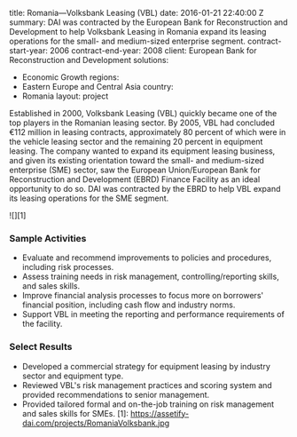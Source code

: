 
title: Romania—Volksbank Leasing (VBL)
date: 2016-01-21 22:40:00 Z
summary: DAI was contracted by the European Bank for Reconstruction and Development
  to help Volksbank Leasing in Romania expand its leasing operations for the small-
  and medium-sized enterprise segment.
contract-start-year: 2006
contract-end-year: 2008
client: European Bank for Reconstruction and Development
solutions:
- Economic Growth
regions:
- Eastern Europe and Central Asia
country:
- Romania
layout: project


Established in 2000, Volksbank Leasing (VBL) quickly became one of the top players in the Romanian leasing sector. By 2005, VBL had concluded €112 million in leasing contracts, approximately 80 percent of which were in the vehicle leasing sector and the remaining 20 percent in equipment leasing. The company wanted to expand its equipment leasing business, and given its existing orientation toward the small- and medium-sized enterprise (SME) sector, saw the European Union/European Bank for Reconstruction and Development (EBRD) Finance Facility as an ideal opportunity to do so. DAI was contracted by the EBRD to help VBL expand its leasing operations for the SME segment.

![][1]

### Sample Activities

* Evaluate and recommend improvements to policies and procedures, including risk processes.
* Assess training needs in risk management, controlling/reporting skills, and sales skills.
* Improve financial analysis processes to focus more on borrowers' financial position, including cash flow and industry norms.
* Support VBL in meeting the reporting and performance requirements of the facility.

### Select Results

* Developed a commercial strategy for equipment leasing by industry sector and equipment type.
* Reviewed VBL's risk management practices and scoring system and provided recommendations to senior management.
* Provided tailored formal and on-the-job training on risk management and sales skills for SMEs.
[1]: https://assetify-dai.com/projects/RomaniaVolksbank.jpg
